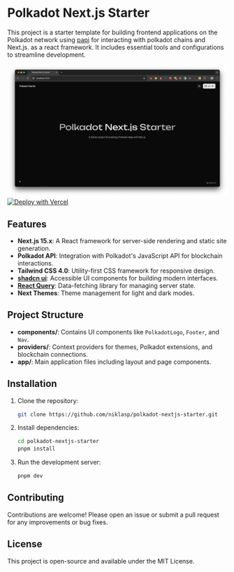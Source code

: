 # Polkadot Next.js Starter

This project is a starter template for building frontend applications on the
Polkadot network using [papi](https://papi.how) for interacting with polkadot
chains and Next.js. as a react framework. It includes essential tools and
configurations to streamline development.

![Polkadot Next.js Starter](public/polkadot-nextjs-starter.png)
[![Deploy with Vercel](https://vercel.com/button)](https://vercel.com/new/clone?repository-url=https%3A%2F%2Fgithub.com%2Fniklasp%2Fpolkadot-nextjs-starter&project-name=polkadot-nextjs-starter&repository-name=polkadot-nextjs-starter&demo-title=Polkadot%20Next.js%20Starter%20&demo-description=A%20template%20to%20get%20started%20building%20apps%20powered%20by%20Polkadot&demo-url=https%3A%2F%2Fpolkadot-nextjs-starter.vercel.app&demo-image=https%3A%2F%2Fpolkadot-nextjs-starter.vercel.app%2Fpolkadot-nextjs-starter.png)

## Features

- **Next.js 15.x**: A React framework for server-side rendering and static site
  generation.
- **Polkadot API**: Integration with Polkadot's JavaScript API for blockchain
  interactions.
- **Tailwind CSS 4.0**: Utility-first CSS framework for responsive design.
- **[shadcn ui](https://ui.shadcn.com/)**: Accessible UI components for building
  modern interfaces.
- **[React Query](https://tanstack.com/query/latest/docs/framework/react/overview)**:
  Data-fetching library for managing server state.
- **Next Themes**: Theme management for light and dark modes.

## Project Structure

- **components/**: Contains UI components like `PolkadotLogo`, `Footer`, and
  `Nav`.
- **providers/**: Context providers for themes, Polkadot extensions, and
  blockchain connections.
- **app/**: Main application files including layout and page components.

## Installation

1. Clone the repository:

   ```bash
   git clone https://github.com/niklasp/polkadot-nextjs-starter.git
   ```

2. Install dependencies:

   ```bash
   cd polkadot-nextjs-starter
   pnpm install
   ```

3. Run the development server:

   ```bash
   pnpm dev
   ```

## Contributing

Contributions are welcome! Please open an issue or submit a pull request for any
improvements or bug fixes.

## License

This project is open-source and available under the MIT License.
